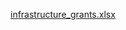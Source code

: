 [infrastructure_grants.xlsx](https://github.com/user-attachments/files/22392239/infrastructure_grants.xlsx)
